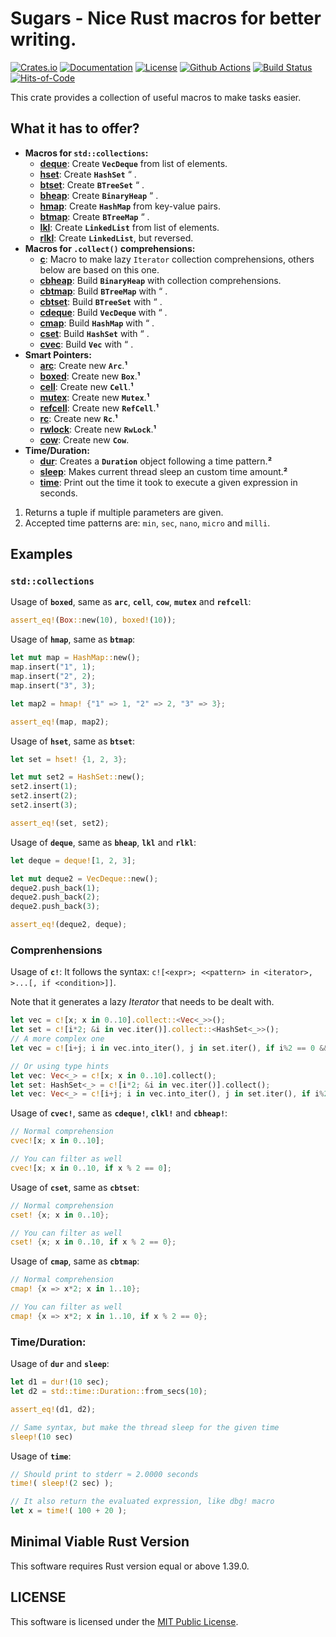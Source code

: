 # Sugars - Nice Rust macros for better writing.
[![Crates.io](https://img.shields.io/crates/v/sugars.svg)](https://crates.io/crates/sugars)
[![Documentation](https://docs.rs/sugars/badge.svg)](https://docs.rs/sugars)
[![License](https://img.shields.io/github/license/GrayJack/sugars.svg)](./LICENSE)
[![Github Actions](https://github.com/GrayJack/sugars/workflows/Build/badge.svg)](https://github.com/GrayJack/sugars/actions)
[![Build Status](https://travis-ci.com/GrayJack/sugars.svg?branch=master)](https://travis-ci.com/GrayJack/sugars)
[![Hits-of-Code](https://hitsofcode.com/github/GrayJack/sugars)](https://hitsofcode.com/view/github/GrayJack/sugars)

This crate provides a collection of useful macros to make tasks easier.

## What it has to offer?
 * **Macros for `std::collections`:**
    * [**deque**]: Create **`VecDeque`** from list of elements.
    * [**hset**]: Create **`HashSet`** “ .
    * [**btset**]: Create **`BTreeSet`** “ .
    * [**bheap**]: Create **`BinaryHeap`** “ .
    * [**hmap**]: Create **`HashMap`** from key-value pairs.
    * [**btmap**]: Create **`BTreeMap`** “ .
    * [**lkl**]: Create **`LinkedList`** from list of elements.
    * [**rlkl**]: Create **`LinkedList`**, but reversed.
 * **Macros for `.collect()` comprehensions:**
    * [**c**]: Macro to make lazy `Iterator` collection comprehensions, others below are
      based on this one.
    * [**cbheap**]: Build **`BinaryHeap`** with collection comprehensions.
    * [**cbtmap**]: Build **`BTreeMap`** with “ .
    * [**cbtset**]: Build **`BTreeSet`** with “ .
    * [**cdeque**]: Build **`VecDeque`** with “ .
    * [**cmap**]: Build **`HashMap`** with “ .
    * [**cset**]: Build **`HashSet`** with “ .
    * [**cvec**]: Build **`Vec`** with “ .
 * **Smart Pointers:**
    * [**arc**]: Create new **`Arc`**.**¹**
    * [**boxed**]: Create new **`Box`**.**¹**
    * [**cell**]: Create new **`Cell`**.**¹**
    * [**mutex**]: Create new **`Mutex`**.**¹**
    * [**refcell**]: Create new **`RefCell`**.**¹**
    * [**rc**]: Create new **`Rc`**.**¹**
    * [**rwlock**]: Create new **`RwLock`**.**¹**
    * [**cow**]: Create new **`Cow`**.
 * **Time/Duration:**
    * [**dur**]: Creates a **`Duration`** object following a time pattern.**²**
    * [**sleep**]: Makes current thread sleep an custom time amount.**²**
    * [**time**]: Print out the time it took to execute a given expression in seconds.

 1. Returns a tuple if multiple parameters are given.
 2. Accepted time patterns are: `min`, `sec`, `nano`, `micro` and `milli`.

## Examples
### `std::collections`
Usage of **`boxed`**, same as **`arc`**, **`cell`**, **`cow`**, **`mutex`** and **`refcell`**:
```rust
assert_eq!(Box::new(10), boxed!(10));
```

Usage of **`hmap`**, same as **`btmap`**:
```rust
let mut map = HashMap::new();
map.insert("1", 1);
map.insert("2", 2);
map.insert("3", 3);

let map2 = hmap! {"1" => 1, "2" => 2, "3" => 3};

assert_eq!(map, map2);
```

Usage of **`hset`**, same as **``btset``**:
```rust
let set = hset! {1, 2, 3};

let mut set2 = HashSet::new();
set2.insert(1);
set2.insert(2);
set2.insert(3);

assert_eq!(set, set2);
```

Usage of **`deque`**, same as **`bheap`**, **`lkl`** and **`rlkl`**:
```rust
let deque = deque![1, 2, 3];

let mut deque2 = VecDeque::new();
deque2.push_back(1);
deque2.push_back(2);
deque2.push_back(3);

assert_eq!(deque2, deque);
```

### Comprenhensions
Usage of **`c!`**: It follows the syntax: `c![<expr>; <<pattern> in <iterator>, >...[, if <condition>]]`.

Note that it generates a lazy _Iterator_ that needs to be dealt with.
```rust
let vec = c![x; x in 0..10].collect::<Vec<_>>();
let set = c![i*2; &i in vec.iter()].collect::<HashSet<_>>();
// A more complex one
let vec = c![i+j; i in vec.into_iter(), j in set.iter(), if i%2 == 0 && j%2 != 0].collect::<Vec<_>>();

// Or using type hints
let vec: Vec<_> = c![x; x in 0..10].collect();
let set: HashSet<_> = c![i*2; &i in vec.iter()].collect();
let vec: Vec<_> = c![i+j; i in vec.into_iter(), j in set.iter(), if i%2 == 0 && j%2 != 0].collect();
```

Usage of **`cvec!`**, same as **`cdeque!`**, **`clkl!`** and **`cbheap!`**:
```rust
// Normal comprehension
cvec![x; x in 0..10];

// You can filter as well
cvec![x; x in 0..10, if x % 2 == 0];
```

Usage of **`cset`**, same as **`cbtset`**:
```rust
// Normal comprehension
cset! {x; x in 0..10};

// You can filter as well
cset! {x; x in 0..10, if x % 2 == 0};
```

Usage of **`cmap`**, same as **`cbtmap`**:
```rust
// Normal comprehension
cmap! {x => x*2; x in 1..10};

// You can filter as well
cmap! {x => x*2; x in 1..10, if x % 2 == 0};
```

### Time/Duration:
Usage of **`dur`** and **`sleep`**:
```rust
let d1 = dur!(10 sec);
let d2 = std::time::Duration::from_secs(10);

assert_eq!(d1, d2);

// Same syntax, but make the thread sleep for the given time
sleep!(10 sec)
```

Usage of **`time`**:
```rust
// Should print to stderr ≈ 2.0000 seconds
time!( sleep!(2 sec) );

// It also return the evaluated expression, like dbg! macro
let x = time!( 100 + 20 );
```

## Minimal Viable Rust Version
This software requires Rust version equal or above 1.39.0.

## LICENSE
This software is licensed under the [MIT Public License](./LICENSE).

[**deque**]: https://docs.rs/sugars/latest/sugars/macro.bheap.html
[**hset**]: https://docs.rs/sugars/latest/sugars/macro.hset.html
[**btset**]: https://docs.rs/sugars/latest/sugars/macro.btset.html
[**bheap**]: https://docs.rs/sugars/latest/sugars/macro.bheap.html
[**hmap**]: https://docs.rs/sugars/latest/sugars/macro.hmap.html
[**btmap**]: https://docs.rs/sugars/latest/sugars/macro.btmap.html
[**lkl**]: https://docs.rs/sugars/latest/sugars/macro.lkl.html
[**rlkl**]: https://docs.rs/sugars/latest/sugars/macro.rlkl.html
[**c**]: https://docs.rs/sugars/latest/sugars/macro.c.html
[**cbheap**]: https://docs.rs/sugars/latest/sugars/macro.cbheap.html
[**cbtmap**]: https://docs.rs/sugars/latest/sugars/macro.cbtmap.html
[**cbtset**]: https://docs.rs/sugars/latest/sugars/macro.cbtset.html
[**cdeque**]: https://docs.rs/sugars/latest/sugars/macro.cdeque.html
[**cmap**]: https://docs.rs/sugars/latest/sugars/macro.cmap.html
[**cset**]: https://docs.rs/sugars/latest/sugars/macro.cset.html
[**cvec**]: https://docs.rs/sugars/latest/sugars/macro.cvec.html
[**arc**]: https://docs.rs/sugars/latest/sugars/macro.arc.html
[**boxed**]: https://docs.rs/sugars/latest/sugars/macro.boxed.html
[**cell**]: https://docs.rs/sugars/latest/sugars/macro.cell.html
[**mutex**]: https://docs.rs/sugars/latest/sugars/macro.mutex.html
[**refcell**]: https://docs.rs/sugars/latest/sugars/macro.refcell.html
[**rc**]: https://docs.rs/sugars/latest/sugars/macro.rc.html
[**rwlock**]: https://docs.rs/sugars/latest/sugars/macro.rwlock.html
[**cow**]: https://docs.rs/sugars/latest/sugars/macro.cow.html
[**dur**]: https://docs.rs/sugars/latest/sugars/macro.dur.html
[**sleep**]: https://docs.rs/sugars/latest/sugars/macro.sleep.html
[**time**]: https://docs.rs/sugars/latest/sugars/macro.time.html
